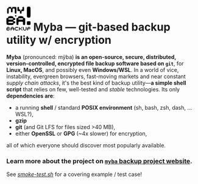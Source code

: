 <img src="icon.svg" width="64"/> Myba — git-based backup utility w/ encryption
=====

**Myba** (pronounced: mỹba) **is an
open-source, secure, distributed, version-controlled, encrypted
file backup software based on `git`**,
for **Linux, MacOS**, and possibly even **Windows/WSL**.
In a world of vice, instability, evergreen browsers, fast-moving markets and near constant _supply chain attacks_,
it's the best kind of backup utility—**a simple shell script** that relies on few, well-tested and _stable_ technologies.
Its only **dependencies are**:

* a running **shell** / standard **POSIX environment** (sh, bash, zsh, dash, ... WSL?),
* **gzip**
* **git** (and Git LFS for files sized >40 MB),
* either **OpenSSL** or **GPG** (~4x slower) for encryption,

all of which everyone should discover most popularly available.

### **Learn more** about the project on [**`myba` backup project website**](https://kernc.github.io/myba/).

See [_smoke-test.sh_](https://github.com/kernc/myba/blob/master/smoke-test.sh) for a covering example / test case!

